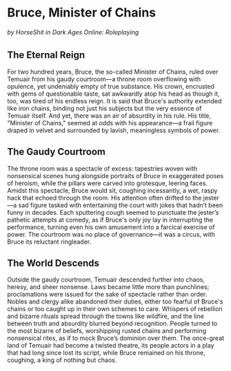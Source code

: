 # Bruce, Minister of Chains
###### _by HorseShit in Dark Ages Online: Roleplaying_

## The Eternal Reign

For two hundred years, Bruce, the so-called Minister of Chains, ruled over Temuair from his gaudy courtroom—a throne room overflowing with opulence, yet undeniably empty of true substance. His crown, encrusted with gems of questionable taste, sat awkwardly atop his head as though it, too, was tired of his endless reign. It is said that Bruce's authority extended like iron chains, binding not just his subjects but the very essence of Temuair itself. And yet, there was an air of absurdity in his rule. His title, "Minister of Chains," seemed at odds with his appearance—a frail figure draped in velvet and surrounded by lavish, meaningless symbols of power.

## The Gaudy Courtroom

The throne room was a spectacle of excess: tapestries woven with nonsensical scenes hung alongside portraits of Bruce in exaggerated poses of heroism, while the pillars were carved into grotesque, leering faces. Amidst this spectacle, Bruce would sit, coughing incessantly, a wet, raspy hack that echoed through the room. His attention often drifted to the jester—a sad figure tasked with entertaining the court with jokes that hadn’t been funny in decades. Each sputtering cough seemed to punctuate the jester’s pathetic attempts at comedy, as if Bruce's only joy lay in interrupting the performance, turning even his own amusement into a farcical exercise of power. The courtroom was no place of governance—it was a circus, with Bruce its reluctant ringleader.

## The World Descends

Outside the gaudy courtroom, Temuair descended further into chaos, heresy, and sheer nonsense. Laws became little more than punchlines; proclamations were issued for the sake of spectacle rather than order. Nobles and clergy alike abandoned their duties, either too fearful of Bruce's chains or too caught up in their own schemes to care. Whispers of rebellion and bizarre rituals spread through the towns like wildfire, and the line between truth and absurdity blurred beyond recognition. People turned to the most bizarre of beliefs, worshipping rusted chains and performing nonsensical rites, as if to mock Bruce’s dominion over them. The once-great land of Temuair had become a twisted theatre, its people actors in a play that had long since lost its script, while Bruce remained on his throne, coughing, a king of nothing but chaos.
